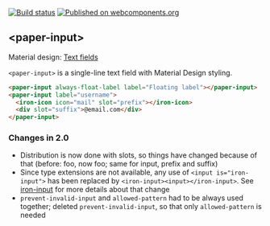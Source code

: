 [![Build status](https://travis-ci.org/PolymerElements/paper-input.svg?branch=master)](https://travis-ci.org/PolymerElements/paper-input)
[![Published on webcomponents.org](https://img.shields.io/badge/webcomponents.org-published-blue.svg)](https://beta.webcomponents.org/element/PolymerElements/paper-input)

## &lt;paper-input&gt;

Material design: [Text fields](https://www.google.com/design/spec/components/text-fields.html)

`<paper-input>` is a single-line text field with Material Design styling.

<!---
```
<custom-element-demo>
  <template>
    <script src="../webcomponentsjs/webcomponents-lite.js"></script>
    <link rel="import" href="paper-input.html">
    <link rel="import" href="../iron-icons/iron-icons.html">
    <style>
      paper-input {
        max-width: 400px;
        margin: auto;
      }
      iron-icon, div[suffix] {
        color: hsl(0, 0%, 50%);
        margin-right: 12px;
      }
    </style>
    <next-code-block></next-code-block>
  </template>
</custom-element-demo>
```
-->
```html
<paper-input always-float-label label="Floating label"></paper-input>
<paper-input label="username">
  <iron-icon icon="mail" slot="prefix"></iron-icon>
  <div slot="suffix">@email.com</div>
</paper-input>
```

### Changes in 2.0
- Distribution is now done with slots, so things have changed because of that (before: <label>foo</label>, now <label slot="label">foo</label>; same for input, prefix and suffix)
- Since type extensions are not available, any use of `<input is="iron-input">` has been replaced by `<iron-input><input></iron-input>`. See [iron-input](https://github.com/PolymerElements/iron-input) for more details about that change
- `prevent-invalid-input` and `allowed-pattern` had to be always used together; deleted `prevent-invalid-input`, so that only `allowed-pattern` is needed

